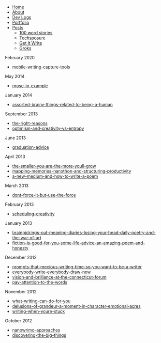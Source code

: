 <!--- HELLO WORLD!!! 
  this page was GENERATED by some tasks.clj!
  so-mind-ya-bizniz. --->




* [Home](/)
* [About](/about.md)
* [Dev Logs](/devlogs/)
* [Portfolio](/portfolio/)
* [Posts](/posts/)
  * [100 word stories](/posts/100-worders/)
  * [Techsposure](/posts/techsposure/)
  * [Get It Write](/posts/getitwrite/)
  * [Groks](/posts/groks/)




February 2020


* [mobile-writing-capture-tools](/posts/getitwrite/2020-02-17-mobile-writing-capture-tools.md)


May 2014


* [prose-io-example](/posts/getitwrite/2014-05-03-prose-io-example.md)


January 2014


* [assorted-brainy-things-related-to-being-a-human](/posts/getitwrite/2014-01-27-assorted-brainy-things-related-to-being-a-human.md)


September 2013


* [the-right-reasons](/posts/getitwrite/2013-09-28-the-right-reasons.md)
* [optimism-and-creativity-vs-entropy](/posts/getitwrite/2013-09-15-optimism-and-creativity-vs-entropy.md)


June 2013


* [graduation-advice](/posts/getitwrite/2013-06-22-graduation-advice.md)


April 2013


* [the-smaller-you-are-the-more-youll-grow](/posts/getitwrite/2013-04-22-the-smaller-you-are-the-more-youll-grow.md)
* [mapping-memories-nanothon-and-structuring-productivity](/posts/getitwrite/2013-04-13-mapping-memories-nanothon-and-structuring-productivity.md)
* [a-new-medium-and-how-to-write-a-poem](/posts/getitwrite/2013-04-03-a-new-medium-and-how-to-write-a-poem.md)


March 2013


* [dont-force-it-but-use-the-force](/posts/getitwrite/2013-03-17-dont-force-it-but-use-the-force.md)


February 2013


* [scheduling-creativity](/posts/getitwrite/2013-02-16-scheduling-creativity.md)


January 2013


* [brainpickings-out-meaning-diaries-losing-your-head-daily-poetry-and-the-war-of-art](/posts/getitwrite/2013-01-27-brainpickings-out-meaning-diaries-losing-your-head-daily-poetry-and-the-war-of-art.md)
* [fiction-is-good-for-you-some-life-advice-an-amazing-poem-and-honesty](/posts/getitwrite/2013-01-15-fiction-is-good-for-you-some-life-advice-an-amazing-poem-and-honesty.md)


December 2012


* [prompts-that-precious-writing-time-so-you-want-to-be-a-writer](/posts/getitwrite/2012-12-27-prompts-that-precious-writing-time-so-you-want-to-be-a-writer.md)
* [everybody-write-everybody-draw-now](/posts/getitwrite/2012-12-16-everybody-write-everybody-draw-now.md)
* [vision-and-brilliance-at-the-connecticut-forum](/posts/getitwrite/2012-12-08-vision-and-brilliance-at-the-connecticut-forum.md)
* [pay-attention-to-the-words](/posts/getitwrite/2012-12-01-pay-attention-to-the-words.md)


November 2012


* [what-writing-can-do-for-you](/posts/getitwrite/2012-11-27-what-writing-can-do-for-you.md)
* [delusions-of-grandeur-a-moment-in-character-emotional-acres](/posts/getitwrite/2012-11-10-delusions-of-grandeur-a-moment-in-character-emotional-acres.md)
* [writing-when-youre-stuck](/posts/getitwrite/2012-11-03-writing-when-youre-stuck.md)


October 2012


* [nanowrimo-approaches](/posts/getitwrite/2012-10-26-nanowrimo-approaches.md)
* [discovering-the-big-things](/posts/getitwrite/2012-10-20-discovering-the-big-things.md)